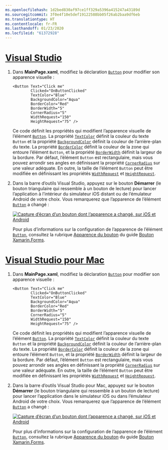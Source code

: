 ```yaml
---
ms.openlocfilehash: 1d2bed830af97ce1ff329a5396a415247a43189d
ms.sourcegitcommit: 3f0e4f10e5def19122588bb05f26ab2baa9df6eb
ms.translationtype: HT
ms.contentlocale: fr-FR
ms.lasthandoff: 01/23/2020
ms.locfileid: "61372928"
---
```

# <a name="visual-studiotabvswin"></a>[Visual Studio](#tab/vswin)

1. Dans **MainPage.xaml**, modifiez la déclaration [`Button`](xref:Xamarin.Forms.Button) pour modifier son apparence visuelle :

    ```xaml
    <Button Text="Click me"
            Clicked="OnButtonClicked"
            TextColor="Blue"
            BackgroundColor="Aqua"
            BorderColor="Red"
            BorderWidth="5"
            CornerRadius="5"
            WidthRequest="150"
            HeightRequest="75" />
    ```

    Ce code définit les propriétés qui modifient l’apparence visuelle de l’élément [`Button`](xref:Xamarin.Forms.Button). La propriété [`TextColor`](xref:Xamarin.Forms.Button.TextColor) définit la couleur du texte `Button` et la propriété [`BackgroundColor`](xref:Xamarin.Forms.VisualElement.BackgroundColor) définit la couleur de l’arrière-plan du texte. La propriété [`BorderColor`](xref:Xamarin.Forms.Button.BorderColor) définit la couleur de la zone qui entoure l’élément `Button`, et la propriété [`BorderWidth`](xref:Xamarin.Forms.Button.BorderWidth) définit la largeur de la bordure. Par défaut, l’élément `Button` est rectangulaire, mais vous pouvez arrondir ses angles en définissant la propriété [`CornerRadius`](xref:Xamarin.Forms.Button.CornerRadius) sur une valeur adéquate. En outre, la taille de l’élément `Button` peut être modifiée en définissant les propriétés [`WidthRequest`](xref:Xamarin.Forms.VisualElement.WidthRequest) et [`HeightRequest`](xref:Xamarin.Forms.VisualElement.HeightRequest).

1. Dans la barre d’outils Visual Studio, appuyez sur le bouton **Démarrer** (le bouton triangulaire qui ressemble à un bouton de lecture) pour lancer l’application à l’intérieur du simulateur iOS distant ou de l’émulateur Android de votre choix. Vous remarquerez que l’apparence de l’élément [`Button`](xref:Xamarin.Forms.Button) a changé :

    [![Capture d’écran d’un bouton dont l’apparence a changé, sur iOS et Android](../images/change-button-appearance.png "Bouton dont l’apparence a changé")](../images/change-button-appearance-large.png#lightbox "Bouton dont l’apparence a changé")

    Pour plus d’informations sur la configuration de l’apparence de l’élément [`Button`](xref:Xamarin.Forms.Button), consultez la rubrique [Apparence du bouton](~/xamarin-forms/user-interface/button.md#button-appearance) du guide [Bouton Xamarin.Forms](~/xamarin-forms/user-interface/button.md).

# <a name="visual-studio-for-mactabvsmac"></a>[Visual Studio pour Mac](#tab/vsmac)

1. Dans **MainPage.xaml**, modifiez la déclaration [`Button`](xref:Xamarin.Forms.Button) pour modifier son apparence visuelle :

    ```xaml
    <Button Text="Click me"
            Clicked="OnButtonClicked"
            TextColor="Blue"
            BackgroundColor="Aqua"
            BorderColor="Red"
            BorderWidth="5"
            CornerRadius="5"
            WidthRequest="150"
            HeightRequest="75" />
    ```

    Ce code définit les propriétés qui modifient l’apparence visuelle de l’élément [`Button`](xref:Xamarin.Forms.Button). La propriété [`TextColor`](xref:Xamarin.Forms.Button.TextColor) définit la couleur du texte `Button` et la propriété [`BackgroundColor`](xref:Xamarin.Forms.VisualElement.BackgroundColor) définit la couleur de l’arrière-plan du texte. La propriété [`BorderColor`](xref:Xamarin.Forms.Button.BorderColor) définit la couleur de la zone qui entoure l’élément `Button`, et la propriété [`BorderWidth`](xref:Xamarin.Forms.Button.BorderWidth) définit la largeur de la bordure. Par défaut, l’élément `Button` est rectangulaire, mais vous pouvez arrondir ses angles en définissant la propriété [`CornerRadius`](xref:Xamarin.Forms.Button.CornerRadius) sur une valeur adéquate. En outre, la taille de l’élément `Button` peut être modifiée en définissant les propriétés [`WidthRequest`](xref:Xamarin.Forms.VisualElement.WidthRequest) et [`HeightRequest`](xref:Xamarin.Forms.VisualElement.HeightRequest).

1. Dans la barre d’outils Visual Studio pour Mac, appuyez sur le bouton **Démarrer** (le bouton triangulaire qui ressemble à un bouton de lecture) pour lancer l’application dans le simulateur iOS ou dans l’émulateur Android de votre choix. Vous remarquerez que l’apparence de l’élément [`Button`](xref:Xamarin.Forms.Button) a changé :

    [![Capture d’écran d’un bouton dont l’apparence a changé, sur iOS et Android](../images/change-button-appearance.png "Bouton dont l’apparence a changé")](../images/change-button-appearance-large.png#lightbox "Bouton dont l’apparence a changé")

    Pour plus d’informations sur la configuration de l’apparence de l’élément [`Button`](xref:Xamarin.Forms.Button), consultez la rubrique [Apparence du bouton](~/xamarin-forms/user-interface/button.md#button-appearance) du guide [Bouton Xamarin.Forms](~/xamarin-forms/user-interface/button.md).
